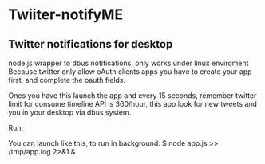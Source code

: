 # Twiiter-notifyME #

## Twitter notifications for desktop ##

 node.js wrapper to dbus notifications, only works under linux enviroment 
 Because twitter only allow oAuth clients apps you have to create your app
 first, and complete the oauth fields.

 Ones you have this launch the app and every 15 seconds, remember twitter limit
 for consume timeline API is 360/hour, this app look for new tweets and you in
 your desktop via dbus system.


Run:
 
 You can launch like this, to run in background:
 $ node app.js >> /tmp/app.log 2>&1 &
 
